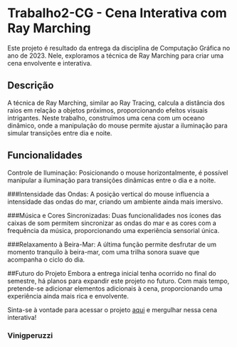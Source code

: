 # Trabalho2-CG - Cena Interativa com Ray Marching
Este projeto é resultado da entrega da disciplina de Computação Gráfica no ano de 2023. Nele, exploramos a técnica de Ray Marching para criar uma cena envolvente e interativa.

## Descrição
A técnica de Ray Marching, similar ao Ray Tracing, calcula a distância dos raios em relação a objetos próximos, proporcionando efeitos visuais intrigantes. Neste trabalho, construímos uma cena com um oceano dinâmico, onde a manipulação do mouse permite ajustar a iluminação para simular transições entre dia e noite.

## Funcionalidades
Controle de Iluminação: Posicionando o mouse horizontalmente, é possível manipular a iluminação para transições dinâmicas entre o dia e a noite.

###Intensidade das Ondas: A posição vertical do mouse influencia a intensidade das ondas do mar, criando um ambiente ainda mais imersivo.

###Música e Cores Sincronizadas: Duas funcionalidades nos ícones das caixas de som permitem sincronizar as ondas do mar e as cores com a frequência da música, proporcionando uma experiência sensorial única.

###Relaxamento à Beira-Mar: A última função permite desfrutar de um momento tranquilo à beira-mar, com uma trilha sonora suave que acompanha o ciclo do dia.

##Futuro do Projeto
Embora a entrega inicial tenha ocorrido no final do semestre, há planos para expandir este projeto no futuro. Com mais tempo, pretende-se adicionar elementos adicionais à cena, proporcionando uma experiência ainda mais rica e envolvente.

Sinta-se à vontade para acessar o projeto [aqui](https://vinigperuzzi.github.io/Trabalho2-CG/#sub) e mergulhar nessa cena interativa!

### Vinigperuzzi
